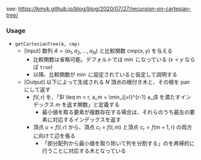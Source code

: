 see: https://kmyk.github.io/blog/blog/2020/07/27/recursion-on-cartesian-tree/

### Usage

- `getCartesianTree(A, cmp)`
    - [Input] 数列 $A = (a_1, a_2, \ldots, a_N)$ と比較関数 $\mathrm{cmp}(x, y)$ を与える
        - 比較関数は省略可能。デフォルトでは $\min$ になっている ($x < y$ ならば `true`)
        - 以降、比較関数が $\min$ に設定されていると仮定して説明する
    - [Output] 以下によって生成される $N$ 頂点の根付き木と、その根を pair にして返す
      - $f(l, r)$ を、「$l \leq m < r, a_m = \min_{j=l}^{r-1} a_j$ を満たすインデックス $m$ を返す関数」と定義する
        - 最小値を取る要素が複数存在する場合は、それらのうち最左の要素に対応するインデックスを返す
      - 頂点 $u = f(l, r)$ から、頂点 $c_l = f(l, m)$ と頂点 $c_r = f(m+1, r)$ の両方に向けて辺を張る
        - 「部分配列から最小値を取り除いて列を分割する」のを再帰的に行うことに対応する木となっている

